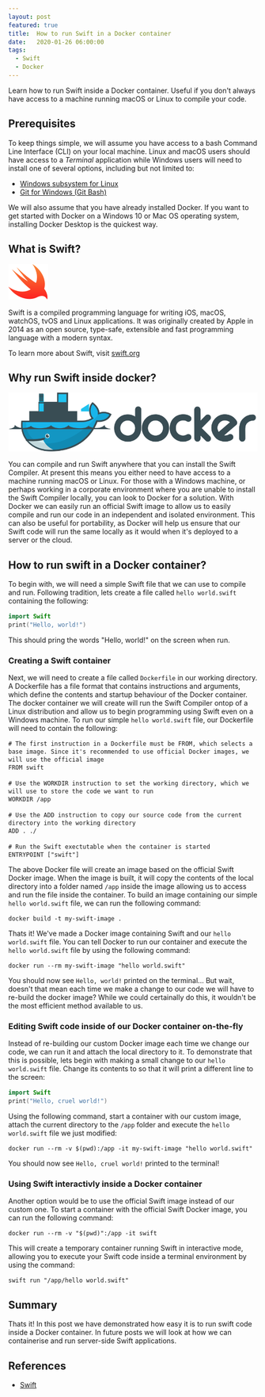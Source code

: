```yaml
---
layout: post
featured: true
title:  How to run Swift in a Docker container
date:   2020-01-26 06:00:00
tags:
  - Swift
  - Docker
---
```

Learn how to run Swift inside a Docker container. Useful if you don't always have access to a machine running macOS or Linux to compile your code.
<!--more-->

## Prerequisites
To keep things simple, we will assume you have access to a bash Command Line Interface (CLI) on your local machine. Linux and macOS users should have access to a _Terminal_ application while Windows users will need to install one of several options, including but not limited to:
* [Windows subsystem for Linux](https://docs.microsoft.com/en-us/windows/wsl/install-win10)
* [Git for Windows (Git Bash)](https://gitforwindows.org)

We will also assume that you have already installed Docker. If you want to get started with Docker on a Windows 10 or Mac OS operating system, installing Docker Desktop is the quickest way.

## What is Swift?

![Swift logo](/assets/images/posts/swift-logo.svg)

Swift is a compiled programming language for writing iOS, macOS, watchOS, tvOS and Linux applications. It was originally created by Apple in 2014 as an open source, type-safe, extensible and fast programming language with a modern syntax.

To learn more about Swift, visit [swift.org](https://swift.org)


## Why run Swift inside docker?

![Docker logo](/assets/images/posts/docker-logo.svg)

You can compile and run Swift anywhere that you can install the Swift Compiler. At present this means you either need to have access to a machine running macOS or Linux. For those with a Windows machine, or perhaps working in a corporate environment where you are unable to install the Swift Compiler locally, you can look to Docker for a solution. With Docker we can easily run an official Swift image to allow us to easily compile and run our code in an independent and isolated environment. This can also be useful for portability, as Docker will help us ensure that our Swift code will run the same locally as it would when it's deployed to a server or the cloud.

## How to run swift in a Docker container?
To begin with, we will need a simple Swift file that we can use to compile and run. Following tradition, lets create a file called ```hello world.swift``` containing the following:
```swift
import Swift
print("Hello, world!")
```

This should pring the words "Hello, world!" on the screen when run.

### Creating a Swift container
Next, we will need to create a file called ```Dockerfile``` in our working directory. A Dockerfile has a file format that contains instructions and arguments, which define the contents and startup behaviour of the Docker container. The docker container we will create will run the Swift Compiler ontop of a Linux distribution and allow us to begin programming using Swift even on a Windows machine. To run our simple ```hello world.swift``` file, our Dockerfile will need to contain the following:
```
# The first instruction in a Dockerfile must be FROM, which selects a base image. Since it's recommended to use official Docker images, we will use the official image
FROM swift

# Use the WORKDIR instruction to set the working directory, which we will use to store the code we want to run
WORKDIR /app

# Use the ADD instruction to copy our source code from the current directory into the working directory
ADD . ./

# Run the Swift exectutable when the container is started
ENTRYPOINT ["swift"]
```

The above Docker file will create an image based on the official Swift Docker image. When the image is built, it will copy the contents of the local directory into a folder named ```/app``` inside the image allowing us to access and run the file inside the container. To build an image containing our simple ```hello world.swift``` file, we can run the following command:
```
docker build -t my-swift-image .
```

Thats it! We've made a Docker image containing Swift and our ```hello world.swift``` file. You can tell Docker to run our container and execute the ```hello world.swift``` file by using the following command:
```
docker run --rm my-swift-image "hello world.swift"
```
You should now see ```Hello, world!``` printed on the terminal... But wait, doesn't that mean each time we make a change to our code we will have to re-build the docker image? While we could certainally do this, it wouldn't be the most efficient method available to us.

### Editing Swift code inside of our Docker container on-the-fly
Instead of re-building our custom Docker image each time we change our code, we can run it and attach the local directory to it. To demonstrate that this is possible, lets begin with making a small change to our ```hello world.swift``` file. Change its contents to so that it will print a different line to the screen:
```swift
import Swift
print("Hello, cruel world!")
```

Using the following command, start a container with our custom image, attach the current directory to the ```/app``` folder and execute the ```hello world.swift``` file we just modified:
```
docker run --rm -v $(pwd):/app -it my-swift-image "hello world.swift"
```
You should now see ```Hello, cruel world!``` printed to the terminal!

### Using Swift interactivly inside a Docker container
Another option would be to use the official Swift image instead of our custom one. To start a container with the official Swift Docker image, you can run the following command:
```
docker run --rm -v "$(pwd)":/app -it swift
```
This will create a temporary container running Swift in interactive mode, allowing you to execute your Swift code inside a terminal environment by using the command:
```
swift run "/app/hello world.swift"
```

## Summary
Thats it! In this post we have demonstrated how easy it is to run swift code inside a Docker container. In future posts we will look at how we can containerise and run server-side Swift applications.

## References
- [Swift][1]

[1]: https://swift.org/ "swift.org"